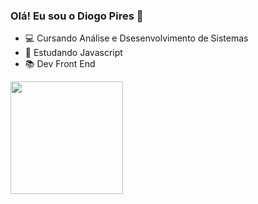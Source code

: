 ### Olá! Eu sou o Diogo Pires 👋

- 💻 Cursando Análise e Dsesenvolvimento de Sistemas
- 🌱 Estudando Javascript
- 📚 Dev Front End
 
<div>
  <a href="https://github.com/diogopiresDev1">
 
  <img height = "180em" src = "https://github-readme-stats.vercel.app/api?username=diogopiresDev1&show_icons=true&theme=dracula&include_all_commits=true&count_private=true" />
   
</div>
